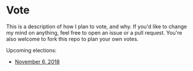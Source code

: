 # Vote

This is a description of how I plan to vote, and why. If you'd like to change my mind on anything, feel free to open an issue or a pull request. You're also welcome to fork this repo to plan your own votes.

Upcoming elections:

* [November 6, 2018](https://github.com/sreynen/vote/blob/main/2018/11-06.md)
